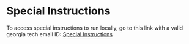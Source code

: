 # Special Instructions

To access special instructions to run locally, go to this link with a valid georgia tech email ID: [Special Instructions](https://gtvault.sharepoint.com/:w:/s/CS6440TeamProject/ESakrzSWKGBDoYuxHUekCtcBFn7HrkAaWtPn7Sivi0jGkQ?e=XZ0yWw)